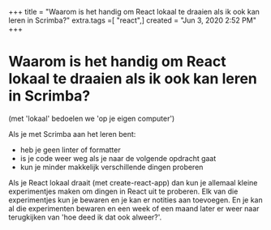 +++
title = "Waarom is het handig om React lokaal te draaien als ik ook kan leren in Scrimba?"
extra.tags =[ "react",]
created = "Jun 3, 2020 2:52 PM"
+++
# Waarom is het handig om React lokaal te draaien als ik ook kan leren in Scrimba?


(met 'lokaal' bedoelen we 'op je eigen computer')

Als je met Scrimba aan het leren bent:

- heb je geen linter of formatter
- is je code weer weg als je naar de volgende opdracht gaat
- kun je minder makkelijk verschillende dingen proberen

Als je React lokaal draait (met create-react-app) dan kun je allemaal kleine experimentjes maken om dingen in React uit te proberen. Elk van die experimentjes kun je bewaren en je kan er notities aan toevoegen. En je kan al die experimenten bewaren en een week of een maand later er weer naar terugkijken van 'hoe deed ik dat ook alweer?'.
